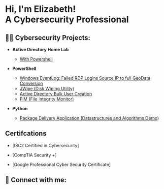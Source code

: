 <h1>Hi, I'm Elizabeth! <br/><a  
                              
<h2>A Cybersecurity Professional</a>  
                                                 
<h2>👨‍💻 Cybersecurity Projects:</h2>

- <b>Active Directory Home Lab</b>
  - [With Powershell](https://github.com/joshmadakor1/Algorithms-Practice)

- <b>PowerShell</b>
  - [Windows EventLog: Failed RDP Logins Source IP to full GeoData Conversion](https://github.com/joshmadakor1/Sentinel-Lab)
  - [JWipe (Disk Wiping Utility)](https://github.com/joshmadakor1/Jwipe.PowerShell)
  - [Active Directory Bulk User Creation](https://github.com/joshmadakor1/AD_PS)
  - [FIM (File Integrity Monitor)](https://github.com/joshmadakor1/PowerShell-Integrity-FIM)
 
- <b>Python</b>
  - [Package Delivery Application (Datastructures and Algorithms Demo)](https://github.com/joshmadakor1/Package-Delivery-Pathfinding-Algorithm)

<h2>Certifcations</h2>

- [ISC2 Certified in Cybersecurity]
  
- [CompTIA Security +]
- [Google Professional Cyber Security Certificate]

<h2> 🤳 Connect with me:</h2>

[instagram]: https://www.instagram.com/OzeghoEtsegbe/
[linkedin]: https://linkedin.com/in/ElizabethEtsegbe

<!--
**joshmadakor1/joshmadakor1** is a ✨ _special_ ✨ repository because its `README.md` (this file) appears on your GitHub profile.

Here are some ideas to get you started:

- 🔭 I’m currently working on ...
- 🌱 I’m currently learning ...
- 👯 I’m looking to collaborate on ...
- 🤔 I’m looking for help with ...
- 💬 Ask me about ...
- 📫 How to reach me: ...
- 😄 Pronouns: ...
- ⚡ Fun fact: ...
-->
